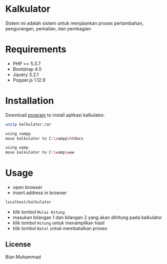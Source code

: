 # Kalkulator
Sistem ini adalah sistem untuk menjalankan proses pertambahan, pengurangan, perkalian, dan pembagian

# Requirements
* PHP >= 5.3.7
* Bootstrap 4.0
* Jquery 3.2.1
* Popper.js 1.12.9

# Installation
Download
[program](https://drive.google.com/drive/folders/1F4dmn0W4b-XWR79SiwI7U6nCFY3Lt59C?usp=sharing) to install aplikasi kalkulator.

```bash
unzip kalkulator.rar

using xampp
move kalkulator to C:\xampp\htdocs

using wamp
move kalkulator to C:\wamp\www
```

# Usage
* open browser
* insert address in browser
```bash
localhost/kalkulator
```
* klik tombol `Mulai Hitung`
* masukan bilangan 1 dan bilangan 2 yang akan dihitung pada kalkulator
* klik tombol `Hitung` untuk menampilkan hasil
* klik tombol `Batal` untuk membatalkan proses

## License
Bian Muhammad
